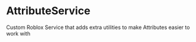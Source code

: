 # AttributeService
Custom Roblox Service that adds extra utilities to make Attributes easier to work with
